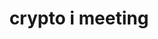 ---
credit:
- Husnain R
- Anakin
- Nebu
- Heassam
- Pranav
featured: false
recording: ''
slides: crypto_i_meeting.pdf
tags:
- Crypto Fundamentals
- Encoding
- Symetric and Asymmetric Key encryption
- Ceasar Cipher, Old Ciphers
- XOR
- AES (Symmetric Key)
- RSA (Asymmetric Key)
time_close: ''
time_start: 2021-09-23T23:00:00.000000Z
title: crypto i meeting
week_number: 3
---